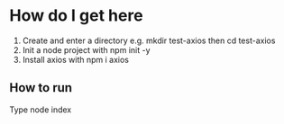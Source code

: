 # How do I get here

1. Create and enter a directory e.g. mkdir test-axios then cd test-axios
2. Init a node project with npm init -y
3. Install axios with npm i axios

## How to run

Type node index
